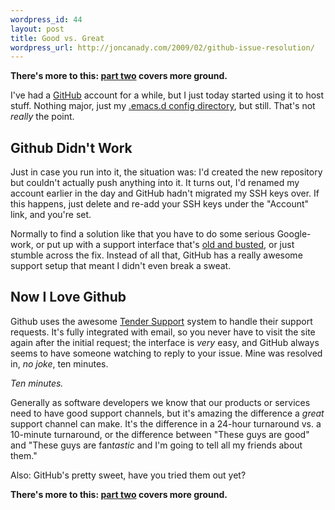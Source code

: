 ```yaml
--- 
wordpress_id: 44
layout: post
title: Good vs. Great
wordpress_url: http://joncanady.com/2009/02/github-issue-resolution/
---
```

**There's more to this: [part two](http://joncanady.com/2009/02/good-vs-great-redux-communication/) covers more ground.**

I've had a [GitHub](http://github.com) account for a while, but I just today started using it to host stuff.  Nothing major, just my [.emacs.d config directory](http://github.com/joncanady/dotemacs), but still.  That's not *really* the point.

## Github Didn't Work

Just in case you run into it, the situation was: I'd created the new repository but couldn't actually push anything into it.  It turns out, I'd renamed my account earlier in the day and GitHub hadn't migrated my SSH keys over.  If this happens, just delete and re-add your SSH keys under the "Account" link, and you're set.

Normally to find a solution like that you have to do some serious Google-work, or put up with a support interface that's [old and busted](http://www.bugzilla.org), or just stumble across the fix.  Instead of all that, GitHub has a really awesome support setup that meant I didn't even break a sweat.

## Now I Love Github

Github uses the awesome [Tender Support](http://tenderapp.com/) system to handle their support requests.  It's fully integrated with email, so you never have to visit the site again after the initial request; the interface is *very* easy, and GitHub always seems to have someone watching to reply to your issue.  Mine was resolved in, *no joke*, ten minutes.

*Ten minutes.*

Generally as software developers we know that our products or services need to have good support channels, but it's amazing the difference a *great* support channel can make.  It's the difference in a 24-hour turnaround vs. a 10-minute turnaround, or the difference between "These guys are good" and "These guys are fan*tastic* and I'm going to tell all my friends about them."

Also: GitHub's pretty sweet, have you tried them out yet?

**There's more to this: [part two](http://joncanady.com/2009/02/good-vs-great-redux-communication/) covers more ground.**
